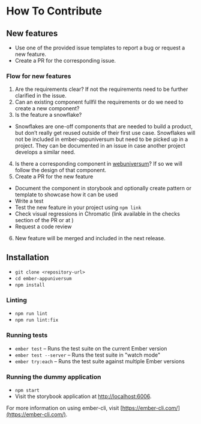 # How To Contribute

## New features 
- Use one of the provided issue templates to report a bug or request a new feature.
- Create a PR for the corresponding issue.

### Flow for new features
1. Are the requirements clear? If not the requirements need to be further clarified in the issue.
2. Can an existing component fullfil the requirements or do we need to create a new component?
3. Is the feature a snowflake?
* Snowflakes are one-off components that are needed to build a product, but don’t really get reused outside of their first use case. Snowflakes will not be included in ember-appuniversum but need to be picked up in a project. They can be documented in an issue in case another project develops a similar need.
4. Is there a corresponding component in [webuniversum](https://overheid.vlaanderen.be/webuniversum/v3/documentation/components)? If so we will follow the design of that component.
5. Create a PR for the new feature
* Document the component in storybook and optionally create pattern or template to showcase how it can be used
* Write a test
* Test the new feature in your project using `npm link`
* Check visual regressions in Chromatic (link available in the checks section of the PR or at )
* Request a code review
6. New feature will be merged and included in the next release.

## Installation

* `git clone <repository-url>`
* `cd ember-appuniversum`
* `npm install`

### Linting

* `npm run lint`
* `npm run lint:fix`

### Running tests

* `ember test` – Runs the test suite on the current Ember version
* `ember test --server` – Runs the test suite in "watch mode"
* `ember try:each` – Runs the test suite against multiple Ember versions

### Running the dummy application

* `npm start`
* Visit the storybook application at [http://localhost:6006](http://localhost:4200).

For more information on using ember-cli, visit [https://ember-cli.com/](https://ember-cli.com/).
